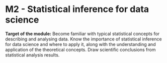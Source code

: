 # M2 - Statistical inference for data science

**Target of the module:** Become familiar with typical statistical concepts for describing and analysing data. Know the importance of statistical inference for data science and where to apply it, along with the understanding and application of the theoretical concepts. Draw scientific conclusions from statistical analysis results.

